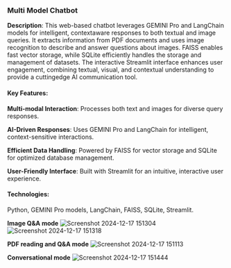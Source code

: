 ### Multi Model Chatbot
**Description**: This web-based chatbot leverages GEMINI Pro and LangChain models for intelligent, contextaware responses to both textual and image queries. It extracts information from PDF documents and uses image recognition to describe and answer questions about images. FAISS enables fast vector storage, while
SQLite efficiently handles the storage and management of datasets. The interactive Streamlit interface
enhances user engagement, combining textual, visual, and contextual understanding to provide a cuttingedge AI communication tool.

#### Key Features:

**Multi-modal Interaction**: Processes both text and images for diverse query responses.

**AI-Driven Responses**: Uses GEMINI Pro and LangChain for intelligent, context-sensitive interactions.

**Efficient Data Handling**: Powered by FAISS for vector storage and SQLite for optimized database
management.

**User-Friendly Interface**: Built with Streamlit for an intuitive, interactive user experience.



#### Technologies: 
Python, GEMINI Pro models, LangChain, FAISS, SQLite, Streamlit.

**Image Q&A mode**
![Screenshot 2024-12-17 151304](https://github.com/user-attachments/assets/5a91e56f-aae7-43d5-b18a-13fde0e39ac4)
![Screenshot 2024-12-17 151318](https://github.com/user-attachments/assets/5e0c8e04-7a64-4a9d-8c95-82c276b202f2)

**PDF reading and Q&A mode**
![Screenshot 2024-12-17 151113](https://github.com/user-attachments/assets/e4ce24fb-a637-43f4-b000-175fcf7f85e5)

**Conversational mode**
![Screenshot 2024-12-17 151444](https://github.com/user-attachments/assets/4f7d49df-0df7-41c9-a032-573d5ea4e69d)
